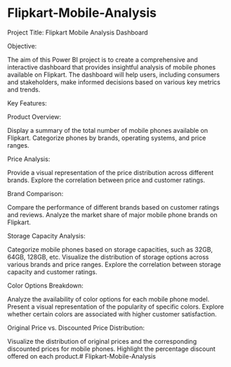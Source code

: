 # Flipkart-Mobile-Analysis

Project Title: Flipkart Mobile Analysis Dashboard

Objective:

The aim of this Power BI project is to create a comprehensive and interactive dashboard that provides insightful analysis of mobile phones available on Flipkart. The dashboard will help users, including consumers and stakeholders, make informed decisions based on various key metrics and trends.

Key Features:

Product Overview:

Display a summary of the total number of mobile phones available on Flipkart.
Categorize phones by brands, operating systems, and price ranges.

Price Analysis:

Provide a visual representation of the price distribution across different brands.
Explore the correlation between price and customer ratings.

Brand Comparison:

Compare the performance of different brands based on customer ratings and reviews.
Analyze the market share of major mobile phone brands on Flipkart.

Storage Capacity Analysis:

Categorize mobile phones based on storage capacities, such as 32GB, 64GB, 128GB, etc.
Visualize the distribution of storage options across various brands and price ranges.
Explore the correlation between storage capacity and customer ratings.

Color Options Breakdown:

Analyze the availability of color options for each mobile phone model.
Present a visual representation of the popularity of specific colors.
Explore whether certain colors are associated with higher customer satisfaction.

Original Price vs. Discounted Price Distribution:

Visualize the distribution of original prices and the corresponding discounted prices for mobile phones.
Highlight the percentage discount offered on each product.# Flipkart-Mobile-Analysis
